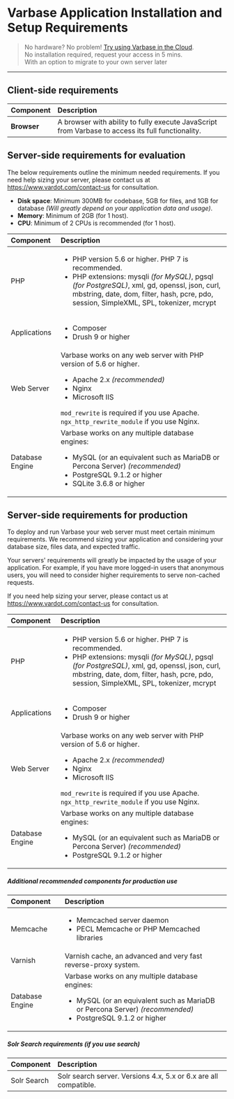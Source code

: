 # Varbase Application Installation and Setup Requirements

> No hardware? No problem! [Try using Varbase in the Cloud](https://www.vardot.com/products-services/product-info/varbase-enterprise-website-platform#block-webform-request-free-demo).  
> No installation required, request your access in 5 mins.  
> With an option to migrate to your own server later

---

## Client-side requirements

| **Component** | **Description** |
| :--- | :--- |
| **Browser** | A browser with ability to fully execute JavaScript from Varbase to access its full functionality. |

## 

## Server-side requirements for evaluation

The below requirements outline the minimum needed requirements. If you need help sizing your server, please contact us at https://www.vardot.com/contact-us for consultation.

* **Disk space**: Minimum 300MB for codebase, 5GB for files, and 1GB for database _(Will greatly depend on your application data and usage)_.
* **Memory**: Minimum of 2GB (for 1 host).
* **CPU**: Minimum of 2 CPUs is recommended (for 1 host).



| **Component** | **Description** |
| :--- | :--- |
| PHP | <ul><li>PHP version 5.6 or higher. PHP 7 is recommended.</li><li>PHP extensions: mysqli <em>(for MySQL)</em>, pgsql <em>(for PostgreSQL)</em>, xml, gd, openssl, json, curl, mbstring, date, dom, filter, hash, pcre, pdo, session, SimpleXML, SPL, tokenizer, mcrypt</li></ul> |
| Applications | <ul><li>Composer</li><li>Drush 9 or higher</li></ul> |
| Web Server | Varbase works on any web server with PHP version of 5.6 or higher.<ul><li>Apache 2.x <em>(recommended)</em></li><li>Nginx</li><li>Microsoft IIS</li></ul>`mod_rewrite` is required if you use Apache.<br />`ngx_http_rewrite_module` if you use Nginx. |
| Database Engine | Varbase works on any multiple database engines: <ul><li>MySQL (or an equivalent such as MariaDB or Percona Server) <em>(recommended)</em></li><li>PostgreSQL 9.1.2 or higher</li><li>SQLite 3.6.8 or higher</li></ul> |

## 

## Server-side requirements for production

To deploy and run Varbase your web server must meet certain minimum requirements. We recommend sizing your application and considering your database size, files data, and expected traffic.

Your servers' requirements will greatly be impacted by the usage of your application. For example, if you have more logged-in users that anonymous users, you will need to consider higher requirements to serve non-cached requests.

If you need help sizing your server, please contact us at https://www.vardot.com/contact-us for consultation.


| **Component** | **Description** |
| :--- | :--- |
| PHP | <ul><li>PHP version 5.6 or higher. PHP 7 is recommended.</li><li>PHP extensions: mysqli <em>(for MySQL)</em>, pgsql <em>(for PostgreSQL)</em>, xml, gd, openssl, json, curl, mbstring, date, dom, filter, hash, pcre, pdo, session, SimpleXML, SPL, tokenizer, mcrypt</li></ul> |
| Applications | <ul><li>Composer</li><li>Drush 9 or higher</li></ul> |
| Web Server | Varbase works on any web server with PHP version of 5.6 or higher.<ul><li>Apache 2.x <em>(recommended)</em></li><li>Nginx</li><li>Microsoft IIS</li></ul>`mod_rewrite` is required if you use Apache.<br />`ngx_http_rewrite_module` if you use Nginx. |
| Database Engine | Varbase works on any multiple database engines: <ul><li>MySQL (or an equivalent such as MariaDB or Percona Server) <em>(recommended)</em></li><li>PostgreSQL 9.1.2 or higher</li></ul> |



##### Additional recommended components for production use

| **Component** | **Description** |
| :--- | :--- |
| Memcache | <ul><li>Memcached server daemon</li><li>PECL Memcache or PHP Memcached libraries</li></ul> |
| Varnish | Varnish cache, an advanced and very fast reverse-proxy system. |
| Database Engine | Varbase works on any multiple database engines: <ul><li>MySQL (or an equivalent such as MariaDB or Percona Server) <em>(recommended)</em></li><li>PostgreSQL 9.1.2 or higher</li></ul> |



##### Solr Search requirements (if you use search)

| **Component** | **Description** |
| :--- | :--- |
| Solr Search | Solr search server. Versions 4.x, 5.x or 6.x are all compatible. |